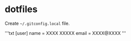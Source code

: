 # dotfiles

Create `~/.gitconfig.local` file.

'''txt
[user]
	name = XXXX XXXXX
	email = XXXX@XXXX
'''
